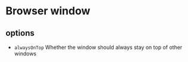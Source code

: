 # Browser window

## options

* `alwaysOnTop` Whether the window should always stay on top of other windows
